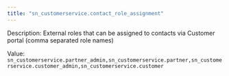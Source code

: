```yaml
---
title: "sn_customerservice.contact_role_assignment"
---
```


Description: External roles that can be assigned to contacts via Customer portal (comma separated role names)

Value: `sn_customerservice.partner_admin,sn_customerservice.partner,sn_customerservice.customer_admin,sn_customerservice.customer`